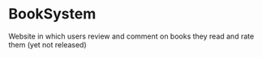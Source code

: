 # BookSystem
Website in which users review and comment on books they read and rate them
(yet not released)
